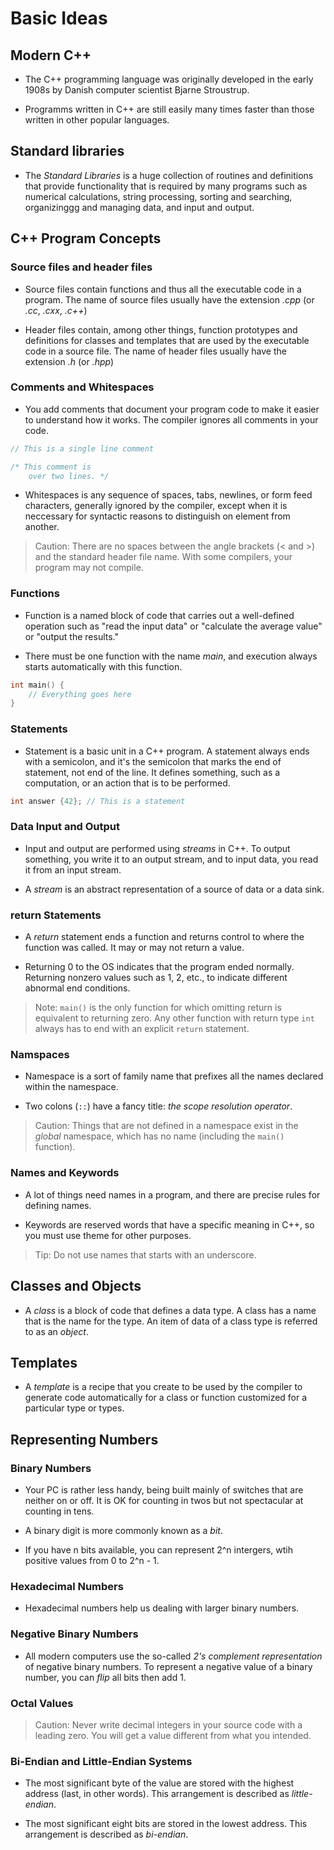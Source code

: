# Basic Ideas

## Modern C++

- The C++ programming language was originally developed in the early 1908s by
Danish computer scientist Bjarne Stroustrup.

- Programms written in C++ are still easily many times faster than those written
in other popular languages.

## Standard libraries

- The *Standard Libraries* is a huge collection of routines and definitions that
provide functionality that is required by many programs such as numerical
calculations, string processing, sorting and searching, organizinggg and 
managing data, and input and output.

## C++ Program Concepts

### Source files and header files

- Source files contain functions and thus all the executable code in a program.
The name of source files usually have the extension *.cpp* (or *.cc*, *.cxx*, 
*.c++*)

- Header files contain, among other things, function prototypes and definitions
for classes and templates that are used by the executable code in a source file.
The name of header files usually have the extension *.h* (or *.hpp*)

### Comments and Whitespaces

- You add comments that document your program code to make it easier to
understand how it works. The compiler ignores all comments in your code.

```cpp
// This is a single line comment

/* This comment is
    over two lines. */
```

- Whitespaces is any sequence of spaces, tabs, newlines, or form feed characters,
generally ignored by the compiler, except when it is neccessary for syntactic
reasons to distinguish on element from another.

> Caution: There are no spaces between the angle brackets (\< and \>) and the
standard header file name. With some compilers, your program may not compile.

### Functions

- Function is a named block of code that carries out a well-defined operation
such as "read the input data" or "calculate the average value" or "output the 
results."

- There must be one function with the name *main*, and execution always starts
automatically with this function.

```cpp
int main() {
    // Everything goes here
}
```

### Statements

- Statement is a basic unit in a C++ program. A statement always ends with a
semicolon, and it's the semicolon that marks the end of statement, not end of
the line. It defines something, such as a computation, or an action that is to
be performed.

```cpp
int answer {42}; // This is a statement
```

### Data Input and Output

- Input and output are performed using *streams* in C++. To output something,
you write it to an output stream, and to input data, you read it from an input
stream.

- A *stream* is an abstract representation of a source of data or a data sink.

### return Statements

- A *return* statement ends a function and returns control to where the function
was called. It may or may not return a value.

- Returning 0 to the OS indicates that the program ended normally. Returning
nonzero values such as 1, 2, etc., to indicate different abnormal end conditions.

> Note: `main()` is the only function for which omitting return is equivalent to
returning zero. Any other function with return type `int` always has to end with
an explicit `return` statement.

### Namspaces

- Namespace is a sort of family name that prefixes all the names declared within
the namespace.

- Two colons (`::`) have a fancy title: *the scope resolution operator*.

> Caution: Things that are not defined in a namespace exist in the *global*
namespace, which has no name (including the `main()` function).

### Names and Keywords

- A lot of things need names in a program, and there are precise rules for
defining names.

- Keywords are reserved words that have a specific meaning in C++, so you must
use theme for other purposes.

> Tip: Do not use names that starts with an underscore.

## Classes and Objects

- A *class* is a block of code that defines a data type. A class has a name that
is the name for the type. An item of data of a class type is referred to as an
*object*.

## Templates

- A *template* is a recipe that you create to be used by the compiler to
generate code automatically for a class or function customized for a particular
type or types.

## Representing Numbers

### Binary Numbers

- Your PC is rather less handy, being built mainly of switches that are neither
on or off. It is OK for counting in twos but not spectacular at counting in tens.

- A binary digit is more commonly known as a *bit*.

- If you have n bits available, you can represent 2^n intergers, wtih positive
values from 0 to 2^n - 1.

### Hexadecimal Numbers

- Hexadecimal numbers help us dealing with larger binary numbers.

### Negative Binary Numbers

- All modern computers use the so-called *2's complement representation* of
negative binary numbers. To represent a negative value of a binary number, you
can *flip* all bits then add 1.

### Octal Values

> Caution: Never write decimal integers in your source code with a leading zero.
You will get a value different from what you intended.

### Bi-Endian and Little-Endian Systems

- The most significant byte of the value are stored with the highest address
(last, in other words). This arrangement is described as *little-endian*.

- The most significant eight bits are stored in the lowest address. This
arrangement is described as *bi-endian*.
